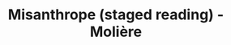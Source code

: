 ---
layout: production
title: Misanthrope (staged reading) - Molière
dates: November 18, 2012
location: Titzal Café, Chicago
synopsis: Before there was political correctness, there was Alceste, whose blunt truthfulness embarrasses his friends and makes him tremendously unpopular within respectable society.  But there is the honest woman Eliante who pins for him, and Célimène who lusts after him, which leads to quirky flirtations, ripping heartbreaks, and a comedic exile.

production:
- name: Adrian Balbontin
  title: Director

cast:
- actor: Jared McDaris
  role: Alceste
- actor: Ryan Czerwonko
  role: Oronte
- actor: Veronica Blaire
  role: Basque
- actor: Abby Smith
  role: Celimine
- actor: Brandon Jeromy
  role: Acaste
- actor: Eliza Shin
  role: Arsinoe
- actor: Elyse Edelman
  role: Eliante
- actor: George Christophert
  role: Clitandre
- actor: Jacob Louis Grubb
  role: Philinte
- actor: Jeff Kurysz
  role: DuBois

  images:
  - url: /assets/images/Hell_stagedreading_Oct8_2016_Accidental_Shakespeare.jpg
  - url: /assets/images/IMG_3108.jpg
  - url: /assets/images/IMG_3148.jpg
  - url: /assets/images/IMG_3121.jpg
---